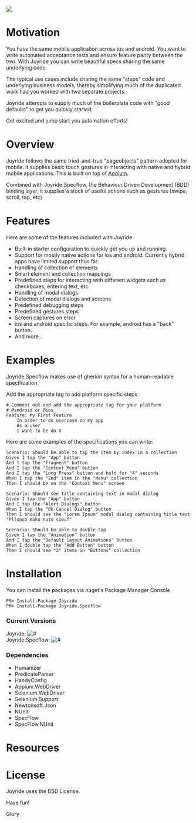 
![](https://raw.githubusercontent.com/glorylo/Joyride/develop/Assets/images/icon_joyride.png)


# Motivation

You have the same mobile application across ios and android.  You want to write automated acceptance tests and ensure feature parity between the two.  With Joyride you can write beautiful specs sharing the same underlying code.  

The typical use cases include sharing the same "steps" code and underlying business models, thereby simplifying much of the duplicated work had you worked with two separate projects.  

Joyride attempts to supply much of the boilerplate code with "good defaults" to get you quickly started.  

Get excited and jump start you automation efforts!  

# Overview

Joyride follows the same tried-and-true "pageobjects" pattern adopted  for mobile.  It supplies basic touch gestures in interacting with native and hybrid mobile applications.  This is built on top of [Appium](http://appium.io). 

Combined with Joyride.Specflow, the Behaviour Driven Development (BDD) binding layer, it supplies a stock of useful actions such as gestures (swipe, scroll, tap, etc) 


# Features

Here are some of the features included with Joyride

- Built-in starter configuration to quickly get you up and running.
- Support for mostly native actions for ios and android.  Currently hybrid apps have limited support thus far.
- Handling of collection of elements
- Smart element and collection mappings
- Predefined steps for interacting with different widgets such as checkboxes, entering text, etc.
- Handling of modal dialogs
- Detection of modal dialogs and screens
- Predefined debugging steps 
- Predefined gestures steps
- Screen captures on error
- ios and android specific steps.  For example, android has a "back" button.
- And more...

# Examples

Joyride.Specflow makes use of gherkin syntax for a human-readable specification.  

Add the appropriate tag to add platform specific steps

```gherkin
# Comment out and add the appropriate tag for your platform
# @android or @ios
Feature: My First Feature
	In order to do usercase on my app
	As a user
	I want to be do X
```

Here are some examples of the specifications you can write:

```gherkin
Scenario: Should be able to tap the item by index in a collection
Given I tap the "App" button
And I tap the "Fragment" button
And I tap the "Context Menu" button
And I tap the "Long Press" button and hold for "4" seconds
When I tap the "2nd" item in the "Menu" collection
Then I should be on the "Context Menu" screen
```

```gherkin
Scenario: Should see title containing text in modal dialog
Given I tap the "App" button
And I tap the "Alert Dialogs" button
When I tap the "Ok Cancel Dialog" button
Then I should see the "Lorem Ipsum" modal dialog containing title text "Plloaso mako nuto siwuf"

```

```gherkin
Scenario: Should be able to double tap 
Given I tap the "Animation" button
And I tap the "Default Layout Animations" button
When I double tap the "Add Button" button
Then I should see "2" items in "Buttons" collection
```

# Installation

You can install the packages via nuget's Package Manager Console

```
PM> Install-Package Joyride
PM> Install-Package Joyride.Specflow
```

### Current Versions

Joyride:  ![#](https://img.shields.io/nuget/v/Joyride.svg?style=flat)</div><br/>
Joyride.Specflow:  ![#](https://img.shields.io/nuget/v/Joyride.Specflow.svg?style=flat)</div><br/>

### Dependencies

* Humanizer
* PredicateParser
* HandyConfig
* Appium.WebDriver
* Selenium.WebDriver
* Selenium.Support
* Newtonsoft.Json
* NUnit
* SpecFlow
* SpecFlow.NUnit



# Resources




# License

Joyride uses the BSD License.


Have fun! 

Glory
